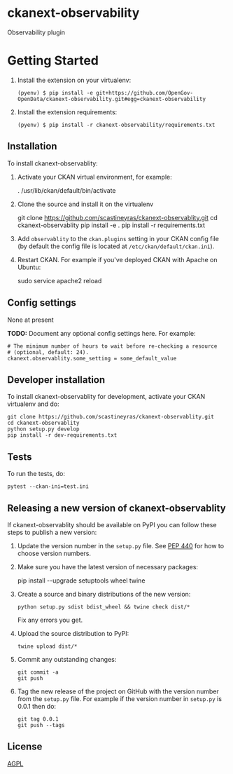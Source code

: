 # ckanext-observability
Observability plugin

# Getting Started
1.  Install the extension on your virtualenv:

        (pyenv) $ pip install -e git+https://github.com/OpenGov-OpenData/ckanext-observability.git#egg=ckanext-observability

2.  Install the extension requirements:

        (pyenv) $ pip install -r ckanext-observability/requirements.txt


## Installation

To install ckanext-observablity:

1. Activate your CKAN virtual environment, for example:

     . /usr/lib/ckan/default/bin/activate

2. Clone the source and install it on the virtualenv

    git clone https://github.com/scastineyras/ckanext-observablity.git
    cd ckanext-observablity
    pip install -e .
	pip install -r requirements.txt

3. Add `observablity` to the `ckan.plugins` setting in your CKAN
   config file (by default the config file is located at
   `/etc/ckan/default/ckan.ini`).

4. Restart CKAN. For example if you've deployed CKAN with Apache on Ubuntu:

     sudo service apache2 reload


## Config settings

None at present

**TODO:** Document any optional config settings here. For example:

	# The minimum number of hours to wait before re-checking a resource
	# (optional, default: 24).
	ckanext.observablity.some_setting = some_default_value


## Developer installation

To install ckanext-observablity for development, activate your CKAN virtualenv and
do:

    git clone https://github.com/scastineyras/ckanext-observablity.git
    cd ckanext-observablity
    python setup.py develop
    pip install -r dev-requirements.txt


## Tests

To run the tests, do:

    pytest --ckan-ini=test.ini


## Releasing a new version of ckanext-observablity

If ckanext-observablity should be available on PyPI you can follow these steps to publish a new version:

1. Update the version number in the `setup.py` file. See [PEP 440](http://legacy.python.org/dev/peps/pep-0440/#public-version-identifiers) for how to choose version numbers.

2. Make sure you have the latest version of necessary packages:

    pip install --upgrade setuptools wheel twine

3. Create a source and binary distributions of the new version:

       python setup.py sdist bdist_wheel && twine check dist/*

   Fix any errors you get.

4. Upload the source distribution to PyPI:

       twine upload dist/*

5. Commit any outstanding changes:

       git commit -a
       git push

6. Tag the new release of the project on GitHub with the version number from
   the `setup.py` file. For example if the version number in `setup.py` is
   0.0.1 then do:

       git tag 0.0.1
       git push --tags

## License

[AGPL](https://www.gnu.org/licenses/agpl-3.0.en.html)
